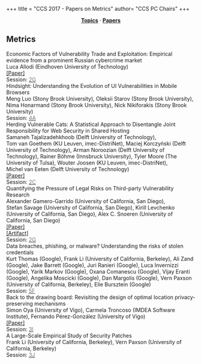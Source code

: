 +++
title = "CCS 2017 - Papers on Metrics"
author= "CCS PC Chairs"
+++
<center><a href="/topics"><b>Topics</b></a> &middot; <a href="/papers"><b>Papers</b></a></center>
<p>
<h2>Metrics</h2><div class="bpaper"><span class="ptitle">Economic Factors of Vulnerability Trade and Exploitation: Empirical evidence from a prominent Russian cybercrime market</span></br><div class="pblock"><span class="author">Luca&nbsp;Allodi</span> <span class="institution">(Eindhoven University of Technology)</span><br><div class="pextra"><a href="https://arxiv.org/abs/1708.04866">[Paper]</a><br>Session: <a href="/session-G2"><font color="#777">2G</font></a></div></div></div><div class="bpaper"><span class="ptitle">Hindsight: Understanding the Evolution of UI Vulnerabilities in Mobile Browsers</span></br><div class="pblock"><span class="author">Meng&nbsp;Luo</span> <span class="institution">(Stony Brook University)</span>, <span class="author">Oleksii&nbsp;Starov</span> <span class="institution">(Stony Brook University)</span>, <span class="author">Nima&nbsp;Honarmand</span> <span class="institution">(Stony Brook University)</span>, <span class="author">Nick&nbsp;Nikiforakis</span> <span class="institution">(Stony Brook University)</span><br><div class="pextra">Session: <a href="/session-A4"><font color="#777">4A</font></a></div></div></div><div class="bpaper"><span class="ptitle">Herding Vulnerable Cats: A Statistical Approach to Disentangle Joint Responsibility for Web Security in Shared Hosting</span></br><div class="pblock"><span class="author">Samaneh&nbsp;Tajalizadehkhoob</span> <span class="institution">(Delft University of Technology)</span>, <span class="author">Tom&nbsp;van&nbsp;Goethem</span> <span class="institution">(KU Leuven, imec-DistriNet)</span>, <span class="author">Maciej&nbsp;Korczy&#324;ski</span> <span class="institution">(Delft University of Technology)</span>, <span class="author">Arman&nbsp;Noroozian</span> <span class="institution">(Delft University of Technology)</span>, <span class="author">Rainer&nbsp;B&ouml;hme</span> <span class="institution">(Innsbruck University)</span>, <span class="author">Tyler&nbsp;Moore</span> <span class="institution">(The University of Tulsa)</span>, <span class="author">Wouter&nbsp;Joosen</span> <span class="institution">(KU Leuven, imec-DistriNet)</span>, <span class="author">Michel&nbsp;van&nbsp;Eeten</span> <span class="institution">(Delft University of Technology)</span><br><div class="pextra"><a href="https://arxiv.org/abs/1708.06693">[Paper]</a><br>Session: <a href="/session-C2"><font color="#777">2C</font></a></div></div></div><div class="bpaper"><span class="ptitle">Quantifying the Pressure of Legal Risks on Third-party Vulnerability Research</span></br><div class="pblock"><span class="author">Alexander&nbsp;Gamero-Garrido</span> <span class="institution">(University of California, San Diego)</span>, <span class="author">Stefan&nbsp;Savage</span> <span class="institution">(University of California, San Diego)</span>, <span class="author">Kirill&nbsp;Levchenko</span> <span class="institution">(University of California, San Diego)</span>, <span class="author">Alex&nbsp;C.&nbsp;Snoeren</span> <span class="institution">(University of California, San Diego)</span><br><div class="pextra"><a href="https://papers.ssrn.com/sol3/papers.cfm?abstract_id=3029140">[Paper]</a><br><a href="https://drive.google.com/file/d/0ByquBcDFaNXhRElvRl9md0QyR1k/view?usp=sharing">[Artifact]</a><br>Session: <a href="/session-G2"><font color="#777">2G</font></a></div></div></div><div class="bpaper"><span class="ptitle">Data breaches, phishing, or malware? Understanding the risks of stolen credentials</span></br><div class="pblock"><span class="author">Kurt&nbsp;Thomas</span> <span class="institution">(Google)</span>, <span class="author">Frank&nbsp;Li</span> <span class="institution">(University of California, Berkeley)</span>, <span class="author">Ali&nbsp;Zand</span> <span class="institution">(Google)</span>, <span class="author">Jake&nbsp;Barrett</span> <span class="institution">(Google)</span>, <span class="author">Juri&nbsp;Ranieri</span> <span class="institution">(Google)</span>, <span class="author">Luca&nbsp;Invernizzi</span> <span class="institution">(Google)</span>, <span class="author">Yarik&nbsp;Markov</span> <span class="institution">(Google)</span>, <span class="author">Oxana&nbsp;Comanescu</span> <span class="institution">(Google)</span>, <span class="author">Vijay&nbsp;Eranti</span> <span class="institution">(Google)</span>, <span class="author">Angelika&nbsp;Moscicki</span> <span class="institution">(Google)</span>, <span class="author">Dan&nbsp;Margolis</span> <span class="institution">(Google)</span>, <span class="author">Vern&nbsp;Paxson</span> <span class="institution">(University of California, Berkeley)</span>, <span class="author">Elie&nbsp;Bursztein</span> <span class="institution">(Google)</span><br><div class="pextra">Session: <a href="/session-F5"><font color="#777">5F</font></a></div></div></div><div class="bpaper"><span class="ptitle">Back to the drawing board: Revisiting the design of optimal location privacy-preserving mechanisms</span></br><div class="pblock"><span class="author">Simon&nbsp;Oya</span> <span class="institution">(University of Vigo)</span>, <span class="author">Carmela&nbsp;Troncoso</span> <span class="institution">(IMDEA Software Institute)</span>, <span class="author">Fernando P&eacute;rez-Gonz&aacute;lez</span> <span class="institution">(University of Vigo)</span><br><div class="pextra"><a href="https://arxiv.org/abs/1705.08779">[Paper]</a><br>Session: <a href="/session-I3"><font color="#777">3I</font></a></div></div></div><div class="bpaper"><span class="ptitle">A Large-Scale Empirical Study of Security Patches</span></br><div class="pblock"><span class="author">Frank&nbsp;Li</span> <span class="institution">(University of California, Berkeley)</span>, <span class="author">Vern&nbsp;Paxson</span> <span class="institution">(University of California, Berkeley)</span><br><div class="pextra">Session: <a href="/session-J3"><font color="#777">3J</font></a></div></div></div>